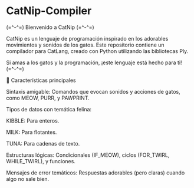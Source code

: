 # CatNip-Compiler
(=^-^=) Bienvenido a CatNip (=^-^=)

CatNip es un lenguaje de programación inspirado en los adorables movimientos y sonidos de los gatos. Este repositorio contiene un compilador para CatLang, creado con Python utilizando las bibliotecas Ply.

Si amas a los gatos y la programación, ¡este lenguaje está hecho para ti! (=^-^=)

🌱 Características principales

Sintaxis amigable: Comandos que evocan sonidos y acciones de gatos, como MEOW, PURR, y PAWPRINT.

Tipos de datos con temática felina:

KIBBLE: Para enteros.

MILK: Para flotantes.

TUNA: Para cadenas de texto.

Estructuras lógicas: Condicionales (IF_MEOW), ciclos (FOR_TWIRL, WHILE_TWIRL), y funciones.

Mensajes de error temáticos: Respuestas adorables (pero claras) cuando algo no sale bien.


